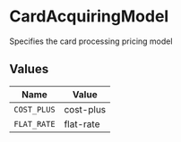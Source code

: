 # CardAcquiringModel

Specifies the card processing pricing model


## Values

| Name        | Value       |
| ----------- | ----------- |
| `COST_PLUS` | cost-plus   |
| `FLAT_RATE` | flat-rate   |